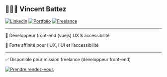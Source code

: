 ## 🙋🏻‍♂️ Vincent Battez

[![Linkedin](https://img.shields.io/badge/Profil-0077B5?style=for-the-badge&logo=linkedin&logoColor=white)](https://vincentbattez.dev/go/linkedin?s=gh)
[![Portfolio](https://img.shields.io/badge/Portfolio-FFFFFF?style=for-the-badge&logo=react&logoColor=black)](https://vincentbattez.dev/)
[![Freelance](https://img.shields.io/badge/Freelance-DB5762?style=for-the-badge&logo=MasterCard&logoColor=white)](https://vincentbattez.dev/go/linkedin?s=gh)

---

🏅 Développeur front-end (vuejs) UX & accessibilité

🚀 Forte affinité pour l'UX, l'UI et l’accessibilité

---

✅ Disponible pour mission freelance (développeur front-end)

[![Prendre rendez-vous](https://img.shields.io/badge/Prendre_RDV-00897B?style=for-the-badge&logo=GoogleMeet&logoColor=white)](https://vincentbattez.dev/go/entretien?s=gh)
